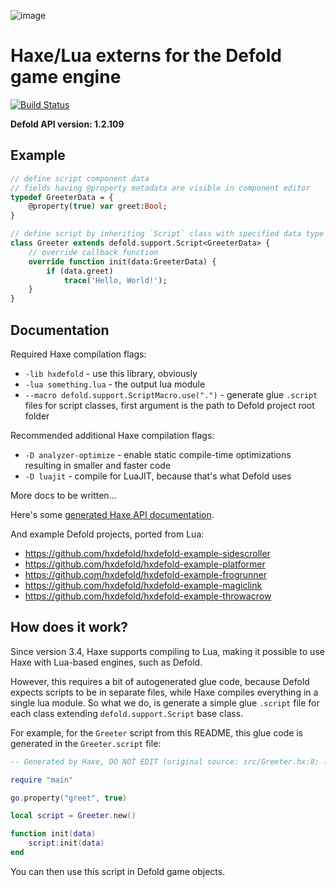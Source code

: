 ![image](https://cloud.githubusercontent.com/assets/576184/15849567/80f4ada8-2c93-11e6-8430-5b5dbe5e58a3.png)

# Haxe/Lua externs for the Defold game engine

[![Build Status](https://travis-ci.org/hxdefold/hxdefold.svg?branch=master)](https://travis-ci.org/hxdefold/hxdefold)

**Defold API version: 1.2.109**

## Example

```haxe
// define script component data
// fields having @property metadata are visible in component editor
typedef GreeterData = {
    @property(true) var greet:Bool;
}

// define script by inheriting `Script` class with specified data type
class Greeter extends defold.support.Script<GreeterData> {
    // override callback function
    override function init(data:GreeterData) {
        if (data.greet)
            trace('Hello, World!');
    }
}
```

## Documentation

Required Haxe compilation flags:
 * `-lib hxdefold` - use this library, obviously
 * `-lua something.lua` - the output lua module
 * `--macro defold.support.ScriptMacro.use(".")` - generate glue `.script` files for script classes, first argument is the path to Defold project root folder

Recommended additional Haxe compilation flags:
 * `-D analyzer-optimize` - enable static compile-time optimizations resulting in smaller and faster code
 * `-D luajit` - compile for LuaJIT, because that's what Defold uses

More docs to be written...

Here's some [generated Haxe API documentation](http://hxdefold.github.io/hxdefold/).

And example Defold projects, ported from Lua:
 * https://github.com/hxdefold/hxdefold-example-sidescroller
 * https://github.com/hxdefold/hxdefold-example-platformer
 * https://github.com/hxdefold/hxdefold-example-frogrunner
 * https://github.com/hxdefold/hxdefold-example-magiclink
 * https://github.com/hxdefold/hxdefold-example-throwacrow

## How does it work?

Since version 3.4, Haxe supports compiling to Lua, making it possible to use Haxe with Lua-based engines, such as Defold.

However, this requires a bit of autogenerated glue code, because Defold expects scripts to be in separate files, while
Haxe compiles everything in a single lua module. So what we do, is generate a simple glue `.script` file for each class
extending `defold.support.Script` base class.

For example, for the `Greeter` script from this README, this glue code is generated in the `Greeter.script` file:

```lua
-- Generated by Haxe, DO NOT EDIT (original source: src/Greeter.hx:8: lines 8-14)

require "main"

go.property("greet", true)

local script = Greeter.new()

function init(data)
    script:init(data)
end
```

You can then use this script in Defold game objects.
